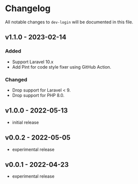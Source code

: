 # Changelog

All notable changes to `dev-login` will be documented in this file.

## v1.1.0 - 2023-02-14

### Added

- Support Laravel 10.x
- Add Pint for code style fixer using GitHub Action.

### Changed

- Drop support for Laravel < 9.
- Drop support for PHP 8.0.

## v1.0.0 - 2022-05-13

- initial release

## v0.0.2 - 2022-05-05

- experimental release

## v0.0.1 - 2022-04-23

- experimental release

